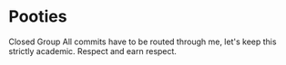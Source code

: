 # Pooties
Closed Group
All commits have to be routed through me, let's keep this strictly academic. Respect and earn respect.
